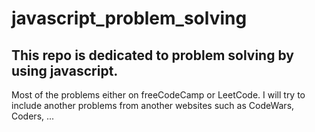 # javascript_problem_solving


## This repo is dedicated to problem solving by using javascript.
Most of the problems either on freeCodeCamp or LeetCode.
I will try to include another problems from another websites such as CodeWars, Coders, ...

